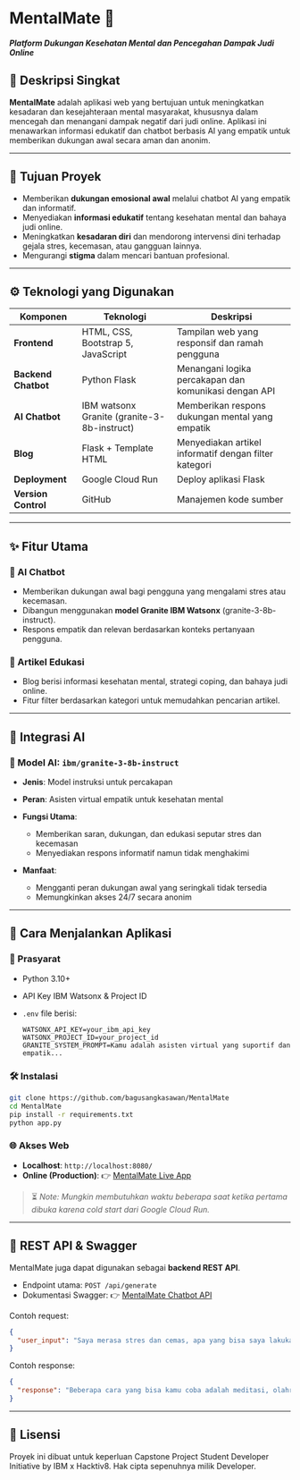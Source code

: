 # MentalMate 💚

***Platform Dukungan Kesehatan Mental dan Pencegahan Dampak Judi Online***

## 📌 Deskripsi Singkat

**MentalMate** adalah aplikasi web yang bertujuan untuk meningkatkan kesadaran dan kesejahteraan mental masyarakat, khususnya dalam mencegah dan menangani dampak negatif dari judi online. Aplikasi ini menawarkan informasi edukatif dan chatbot berbasis AI yang empatik untuk memberikan dukungan awal secara aman dan anonim.

---

## 🎯 Tujuan Proyek

* Memberikan **dukungan emosional awal** melalui chatbot AI yang empatik dan informatif.
* Menyediakan **informasi edukatif** tentang kesehatan mental dan bahaya judi online.
* Meningkatkan **kesadaran diri** dan mendorong intervensi dini terhadap gejala stres, kecemasan, atau gangguan lainnya.
* Mengurangi **stigma** dalam mencari bantuan profesional.

---

## ⚙️ Teknologi yang Digunakan

| Komponen            | Teknologi                                   | Deskripsi                                             |
| ------------------- | ------------------------------------------- | ----------------------------------------------------- |
| **Frontend**        | HTML, CSS, Bootstrap 5, JavaScript          | Tampilan web yang responsif dan ramah pengguna        |
| **Backend Chatbot** | Python Flask                                | Menangani logika percakapan dan komunikasi dengan API |
| **AI Chatbot**      | IBM watsonx Granite (granite-3-8b-instruct) | Memberikan respons dukungan mental yang empatik       |
| **Blog**            | Flask + Template HTML                       | Menyediakan artikel informatif dengan filter kategori |
| **Deployment**      | Google Cloud Run                            | Deploy aplikasi Flask                                 |
| **Version Control** | GitHub                                      | Manajemen kode sumber                                 |

---

## ✨ Fitur Utama

### 🔹 AI Chatbot

* Memberikan dukungan awal bagi pengguna yang mengalami stres atau kecemasan.
* Dibangun menggunakan **model Granite IBM Watsonx** (granite-3-8b-instruct).
* Respons empatik dan relevan berdasarkan konteks pertanyaan pengguna.

### 🔹 Artikel Edukasi

* Blog berisi informasi kesehatan mental, strategi coping, dan bahaya judi online.
* Fitur filter berdasarkan kategori untuk memudahkan pencarian artikel.

---

## 🧠 Integrasi AI

### 🔸 Model AI: `ibm/granite-3-8b-instruct`

* **Jenis**: Model instruksi untuk percakapan
* **Peran**: Asisten virtual empatik untuk kesehatan mental
* **Fungsi Utama**:

  * Memberikan saran, dukungan, dan edukasi seputar stres dan kecemasan
  * Menyediakan respons informatif namun tidak menghakimi
* **Manfaat**:

  * Mengganti peran dukungan awal yang seringkali tidak tersedia
  * Memungkinkan akses 24/7 secara anonim

---

## 🚀 Cara Menjalankan Aplikasi

### 📁 Prasyarat

* Python 3.10+
* API Key IBM Watsonx & Project ID
* `.env` file berisi:

  ```
  WATSONX_API_KEY=your_ibm_api_key
  WATSONX_PROJECT_ID=your_project_id
  GRANITE_SYSTEM_PROMPT=Kamu adalah asisten virtual yang suportif dan empatik...
  ```

### 🛠️ Instalasi

```bash
git clone https://github.com/bagusangkasawan/MentalMate
cd MentalMate
pip install -r requirements.txt
python app.py
```

### 🌐 Akses Web

* **Localhost**: `http://localhost:8080/`
* **Online (Production)**:
  👉 [MentalMate Live App](https://mentalmate-325126223708.us-central1.run.app/)

> ⏳ *Note: Mungkin membutuhkan waktu beberapa saat ketika pertama dibuka karena cold start dari Google Cloud Run.*

---

## 🔗 REST API & Swagger

MentalMate juga dapat digunakan sebagai **backend REST API**.

* Endpoint utama: `POST /api/generate`
* Dokumentasi Swagger:
  👉 [MentalMate Chatbot API](https://mentalmate-325126223708.us-central1.run.app/api/docs)

Contoh request:

```json
{
  "user_input": "Saya merasa stres dan cemas, apa yang bisa saya lakukan?"
}
```

Contoh response:

```json
{
  "response": "Beberapa cara yang bisa kamu coba adalah meditasi, olahraga ringan, atau bicara dengan orang terpercaya..."
}
```

---

## 📄 Lisensi

Proyek ini dibuat untuk keperluan Capstone Project Student Developer Initiative by IBM x Hacktiv8. Hak cipta sepenuhnya milik Developer.
